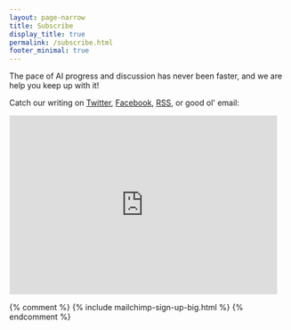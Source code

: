 ```yaml
---
layout: page-narrow
title: Subscribe
display_title: true
permalink: /subscribe.html
footer_minimal: true
---
```

The pace of AI progress and discussion has never been faster, and we are help you keep up with it! 

Catch our writing on [Twitter](https://twitter.com/skynet_today), [Facebook](https://www.facebook.com/pg/TheSkynetToday/), [RSS](https://www.skynettoday.com/feed.xml), or good ol' email:

<div class="bg-ghost p-4 p-md-5">

<iframe src="https://lastweekin.ai/embed" width="480" height="320" style="border:1px solid #EEE; background:white;" frameborder="0" scrolling="no"></iframe>

{% comment %} {% include mailchimp-sign-up-big.html %} {% endcomment %}

</div>
